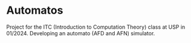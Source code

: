 # Automatos
Project for the ITC (Introduction to Computation Theory) class at USP in 01/2024. Developing an automato (AFD and AFN) simulator.
